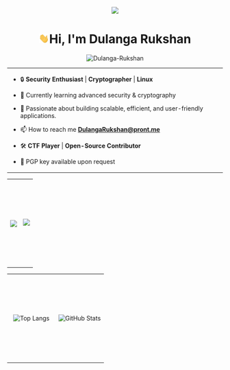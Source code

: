 <p align="center" ><img  src = "./gifs/about_me.gif" width = 100px></p>
<h1 align="center"><img src="./gifs/hello.gif" width="24px">Hi, I'm Dulanga Rukshan</h1>

<p align="center"> <img src="https://komarev.com/ghpvc/?username=Dulanga-Rukshan&label=Profile%20views&color=0e75b6&style=flat" alt="Dulanga-Rukshan" /> </p>
<p align="center">

<table align="center">

<tr border="none">
<td width="80%" align="left">

  
- 🔒 **Security Enthusiast** | **Cryptographer** | **Linux**

- 🌱 Currently learning advanced security & cryptography  

- 💬 Passionate about building scalable, efficient, and user-friendly applications.

- 📫 How to reach me **[DulangaRukshan@pront.me](mailto:dulangarukshan@pronton.me)**

- 🛠️ **CTF Player** | **Open-Source Contributor**
  
- 📜 PGP key available upon request
  </tr>
</td>

<p align="center">
<table align="center">
<tr border="none">
<td width="50%" align="center" height="200px">
  
  <img  align="center"  src="https://github-readme-stats.vercel.app/api?username=Dulanga-Rukshan&theme=dark&show_icons=true&count_private=true" />
  
</td>

<td width="50%" align="center" height="200px">
  <img src="https://github-readme-streak-stats-theta-three.vercel.app?user=Dulanga-Rukshan&theme=dark"

  </td>
</tr>
</table>
<table align="center">
  <tr border="none">
    <td width="50%" align="center" height="200px">
  
![Top Langs](https://github-readme-stats.vercel.app/api/top-langs/?username=Dulanga-Rukshan&layout=compact&theme=tokyonight)
  
  </td>

  <td width="50%" align="center" height="200px">
  
![GitHub Stats](https://github-readme-stats.vercel.app/api?username=Dulanga-Rukshan&lshow_icons=true&theme=tokyonight)

  </td>
</tr>

</table>


